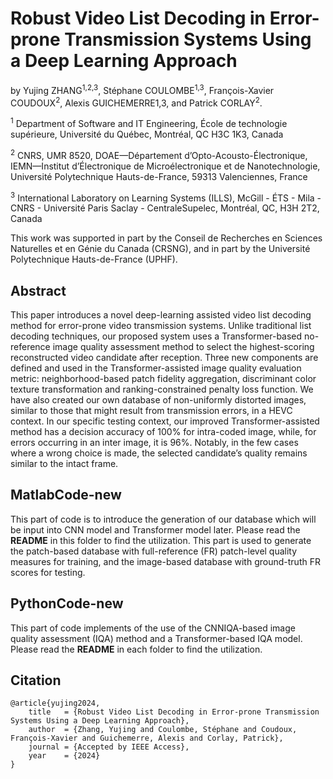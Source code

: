 # Robust Video List Decoding in Error-prone Transmission Systems Using a Deep Learning Approach
by Yujing ZHANG<sup>1,2,3</sup>, Stéphane COULOMBE<sup>1,3</sup>, François-Xavier COUDOUX<sup>2</sup>, Alexis GUICHEMERRE1,3, and Patrick CORLAY<sup>2</sup>.

<sup>1</sup> Department of Software and IT Engineering, École de technologie supérieure, Université du Québec, Montréal, QC H3C 1K3, Canada

<sup>2</sup> CNRS, UMR 8520, DOAE—Département d’Opto-Acousto-Électronique, IEMN—Institut d’Électronique de Microélectronique et de Nanotechnologie, Université Polytechnique Hauts-de-France, 59313 Valenciennes, France

<sup>3</sup> International Laboratory on Learning Systems (ILLS), McGill - ÉTS - Mila - CNRS - Université Paris Saclay - CentraleSupelec, Montréal, QC, H3H 2T2, Canada

This work was supported in part by the Conseil de Recherches en Sciences Naturelles et en Génie du Canada (CRSNG), and in part by the Université Polytechnique Hauts-de-France (UPHF).

## Abstract
This paper introduces a novel deep-learning assisted video list decoding method for error-prone video transmission systems. Unlike traditional list decoding techniques, our proposed system uses a Transformer-based no-reference image quality assessment method to select the highest-scoring reconstructed video candidate after reception. Three new components are defined and used in the Transformer-assisted image quality evaluation metric: neighborhood-based patch fidelity aggregation, discriminant color texture transformation and ranking-constrained penalty loss function. We have also created our own database of non-uniformly distorted images, similar to those that might result from transmission errors, in a HEVC context. In our specific testing context, our improved Transformer-assisted method has a decision accuracy of 100% for intra-coded image, while, for errors occurring in an inter image, it is 96%. Notably, in the few cases where a wrong choice is made, the selected candidate’s quality remains similar to the intact frame.


## MatlabCode-new
This part of code is to introduce the generation of our database which will be input into CNN model and Transformer model later. Please read the **README** in this folder to find the utilization. This part is used to generate the patch-based database with full-reference (FR) patch-level quality measures for training, and the image-based database with ground-truth FR scores for testing.

## PythonCode-new
This part of code implements of the use of the CNNIQA-based image quality assessment (IQA) method and a Transformer-based IQA model. Please read the **README** in each folder to find the utilization. 

## Citation
```
@article{yujing2024,
    title   = {Robust Video List Decoding in Error-prone Transmission Systems Using a Deep Learning Approach},
    author  = {Zhang, Yujing and Coulombe, Stéphane and Coudoux, François-Xavier and Guichemerre, Alexis and Corlay, Patrick},
    journal = {Accepted by IEEE Access},
    year    = {2024}
}
```
